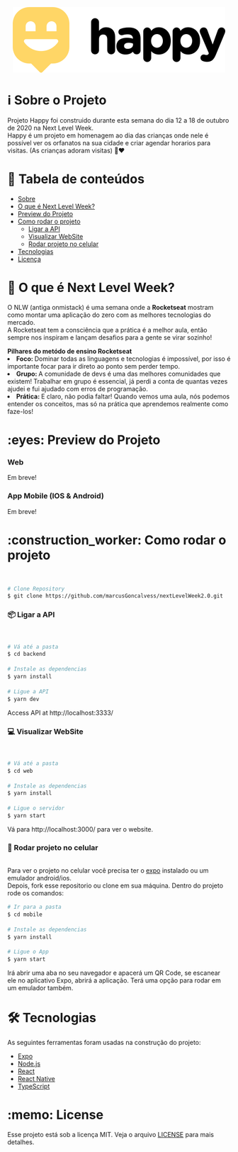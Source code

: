 <p align="center">
  <img src="./web/src/images/logo-black.svg" alt="Happy" />
</p>

<h1 name="sobre">ℹ Sobre o Projeto</h1>
Projeto Happy foi construido durante esta semana do dia 12 a 18 de outubro de 2020 na Next Level Week. <br>
Happy é um projeto em homenagem ao dia das crianças onde nele é possível ver os orfanatos na sua cidade e criar agendar horarios para visitas. (As crianças adoram visitas) 🧒❤ <br>

# :pushpin: Tabela de conteúdos
<!--ts-->
   * [Sobre](#sobre)
   * [O que é Next Level Week?](#nlw)
   * [Preview do Projeto](#preview)
   * [Como rodar o projeto](#run)
      * [Ligar a API](#api)
      * [Visualizar WebSite](#website)
      * [Rodar projeto no celular](#mob)
   * [Tecnologias](#tecnologias)
   * [Licença](#license)
<!--te-->



<h1 name="nlw">📣 O que é Next Level Week?</h1>

<p> 
 O NLW (antiga onmistack) é uma semana onde a <strong>Rocketseat</strong> mostram como montar uma aplicação do zero com as melhores tecnologias do mercado.
<br>
A Rocketseat tem a consciência que a prática é a melhor aula, então sempre nos inspiram e lançam desafios para a gente se virar sozinho!
</p>
<strong>Pilhares do metódo de ensino Rocketseat</strong><br>
<li><strong>Foco: </strong> Dominar todas as linguagens e tecnologias é impossível, por isso é importante focar para ir direto ao ponto sem perder tempo.</li>
<li><strong>Grupo: </strong> A comunidade de devs é uma das melhores comunidades que existem! Trabalhar em grupo é essencial, já perdi a conta de quantas vezes ajudei e fui ajudado com erros de programação.</li>
<li><strong>Prática: </strong> E claro, não podia faltar! Quando vemos uma aula, nós podemos entender os conceitos, mas só na prática que aprendemos realmente como faze-los! </li>

<h1 name="preview">:eyes: Preview do Projeto</h1>
<h3>Web</h3>
Em breve!
<h3>App Mobile (IOS & Android)</h3>
Em breve!
<h1 name="run">:construction_worker: Como rodar o projeto</h1> <br>

```bash
# Clone Repository
$ git clone https://github.com/marcusGoncalvess/nextLevelWeek2.0.git
```

<h3 name='api'>📦 Ligar a API</h3><br>

```bash
# Vá até a pasta
$ cd backend

# Instale as dependencias
$ yarn install

# Ligue a API
$ yarn dev
```
Access API at http://localhost:3333/

<h3 name='website'>💻 Visualizar WebSite</h3><br>

```bash
# Vá até a pasta
$ cd web

# Instale as dependencias
$ yarn install

# Ligue o servidor
$ yarn start
```
Vá para http://localhost:3000/ para ver o website.

<h3 name='mob'>📱 Rodar projeto no celular</h3><br>
Para ver o projeto no celular você precisa ter o <a href="https://play.google.com/store/apps/details?id=host.exp.exponent">expo</a> instalado ou um emulador android/ios.
<br />
Depois, fork esse repositorio ou clone em sua máquina. Dentro do projeto rode os comandos:

```bash
# Ir para a pasta
$ cd mobile

# Instale as dependencias
$ yarn install

# Ligue o App
$ yarn start
```
Irá abrir uma aba no seu navegador e apacerá um QR Code, se escanear ele no aplicativo Expo, abrirá a aplicação. Terá uma opção para rodar em um emulador também.

<h1 name="tecnologias">🛠 Tecnologias</h1>

As seguintes ferramentas foram usadas na construção do projeto:

- [Expo](https://expo.io/)
- [Node.js](https://nodejs.org/en/)
- [React](https://pt-br.reactjs.org/)
- [React Native](https://reactnative.dev/)
- [TypeScript](https://www.typescriptlang.org/)

<h1 name="license">:memo: License</h1>

Esse projeto está sob a licença MIT. Veja o arquivo [LICENSE](./LICENSE) para mais detalhes.
